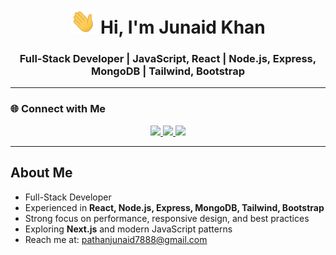 <h1 align="center">
  <img src="https://raw.githubusercontent.com/ABSphreak/ABSphreak/master/gifs/Hi.gif" height="40"/>
  Hi, I'm Junaid Khan
</h1>
<h3 align="center">Full-Stack Developer | JavaScript, React | Node.js, Express, MongoDB | Tailwind, Bootstrap</h3>

---

<h3> 🌐 Connect with Me </h3>
<p align="center">
  <a href="https://www.linkedin.com/in/junaidkhan1723" target="_blank">
    <img src="https://img.shields.io/badge/LinkedIn-0A66C2?logo=linkedin&logoColor=white&style=for-the-badge" />
  </a>
  <a href="mailto:pathanjunaid7888@gmail.com">
    <img src="https://img.shields.io/badge/Email-D14836?logo=gmail&logoColor=white&style=for-the-badge" />
  </a>
  <a href="https://github.com/junaidkhan1723">
    <img src="https://img.shields.io/badge/GitHub-181717?logo=github&logoColor=white&style=for-the-badge" />
  </a>
</p>

---

 ## About Me
- Full-Stack Developer 
- Experienced in **React, Node.js, Express, MongoDB, Tailwind, Bootstrap**  
- Strong focus on performance, responsive design, and best practices  
- Exploring **Next.js** and modern JavaScript patterns  
- Reach me at: [pathanjunaid7888@gmail.com](mailto:pathanjunaid7888@gmail.com)  
